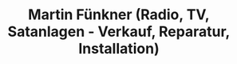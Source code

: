 ---
title: "Martin Fünkner (Radio, TV, Satanlagen - Verkauf, Reparatur, Installation)"
url: /werbach/martin-fuenkner-radio-tv-satanlagen-verkauf-reparatur-installation/
shop: Elektronik
---